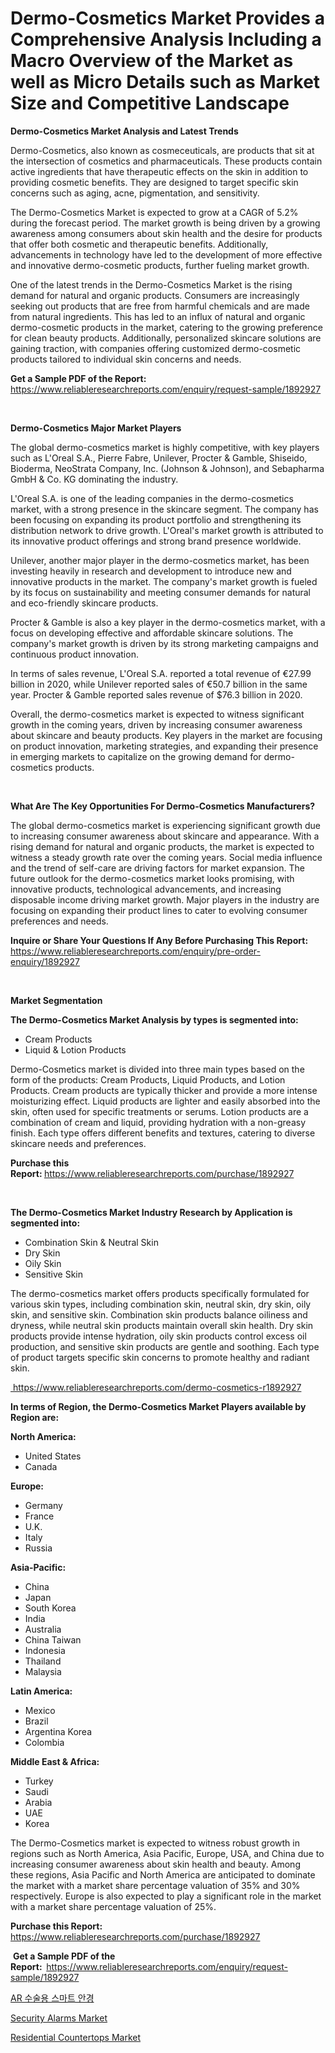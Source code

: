 <p><h1>Dermo-Cosmetics Market Provides a Comprehensive Analysis Including a Macro Overview of the Market as well as Micro Details such as Market Size and Competitive Landscape</h1></p><p><strong>Dermo-Cosmetics Market Analysis and Latest Trends</strong></p>
<p><p>Dermo-Cosmetics, also known as cosmeceuticals, are products that sit at the intersection of cosmetics and pharmaceuticals. These products contain active ingredients that have therapeutic effects on the skin in addition to providing cosmetic benefits. They are designed to target specific skin concerns such as aging, acne, pigmentation, and sensitivity.</p><p>The Dermo-Cosmetics Market is expected to grow at a CAGR of 5.2% during the forecast period. The market growth is being driven by a growing awareness among consumers about skin health and the desire for products that offer both cosmetic and therapeutic benefits. Additionally, advancements in technology have led to the development of more effective and innovative dermo-cosmetic products, further fueling market growth.</p><p>One of the latest trends in the Dermo-Cosmetics Market is the rising demand for natural and organic products. Consumers are increasingly seeking out products that are free from harmful chemicals and are made from natural ingredients. This has led to an influx of natural and organic dermo-cosmetic products in the market, catering to the growing preference for clean beauty products. Additionally, personalized skincare solutions are gaining traction, with companies offering customized dermo-cosmetic products tailored to individual skin concerns and needs.</p></p>
<p><strong>Get a Sample PDF of the Report:&nbsp;</strong> <a href="https://www.reliableresearchreports.com/enquiry/request-sample/1892927">https://www.reliableresearchreports.com/enquiry/request-sample/1892927</a></p>
<p>&nbsp;</p>
<p><strong>Dermo-Cosmetics Major Market Players</strong></p>
<p><p>The global dermo-cosmetics market is highly competitive, with key players such as L'Oreal S.A., Pierre Fabre, Unilever, Procter & Gamble, Shiseido, Bioderma, NeoStrata Company, Inc. (Johnson & Johnson), and Sebapharma GmbH & Co. KG dominating the industry.</p><p>L'Oreal S.A. is one of the leading companies in the dermo-cosmetics market, with a strong presence in the skincare segment. The company has been focusing on expanding its product portfolio and strengthening its distribution network to drive growth. L'Oreal's market growth is attributed to its innovative product offerings and strong brand presence worldwide.</p><p>Unilever, another major player in the dermo-cosmetics market, has been investing heavily in research and development to introduce new and innovative products in the market. The company's market growth is fueled by its focus on sustainability and meeting consumer demands for natural and eco-friendly skincare products.</p><p>Procter & Gamble is also a key player in the dermo-cosmetics market, with a focus on developing effective and affordable skincare solutions. The company's market growth is driven by its strong marketing campaigns and continuous product innovation.</p><p>In terms of sales revenue, L'Oreal S.A. reported a total revenue of €27.99 billion in 2020, while Unilever reported sales of €50.7 billion in the same year. Procter & Gamble reported sales revenue of $76.3 billion in 2020.</p><p>Overall, the dermo-cosmetics market is expected to witness significant growth in the coming years, driven by increasing consumer awareness about skincare and beauty products. Key players in the market are focusing on product innovation, marketing strategies, and expanding their presence in emerging markets to capitalize on the growing demand for dermo-cosmetics products.</p></p>
<p>&nbsp;</p>
<p><strong>What Are The Key Opportunities For Dermo-Cosmetics Manufacturers?</strong></p>
<p><p>The global dermo-cosmetics market is experiencing significant growth due to increasing consumer awareness about skincare and appearance. With a rising demand for natural and organic products, the market is expected to witness a steady growth rate over the coming years. Social media influence and the trend of self-care are driving factors for market expansion. The future outlook for the dermo-cosmetics market looks promising, with innovative products, technological advancements, and increasing disposable income driving market growth. Major players in the industry are focusing on expanding their product lines to cater to evolving consumer preferences and needs.</p></p>
<p><strong>Inquire or Share Your Questions If Any Before Purchasing This Report:</strong> <a href="https://www.reliableresearchreports.com/enquiry/pre-order-enquiry/1892927">https://www.reliableresearchreports.com/enquiry/pre-order-enquiry/1892927</a></p>
<p>&nbsp;</p>
<p><strong>Market Segmentation</strong></p>
<p><strong>The Dermo-Cosmetics Market Analysis by types is segmented into:</strong></p>
<p><ul><li>Cream Products</li><li>Liquid & Lotion Products</li></ul></p>
<p><p>Dermo-Cosmetics market is divided into three main types based on the form of the products: Cream Products, Liquid Products, and Lotion Products. Cream products are typically thicker and provide a more intense moisturizing effect. Liquid products are lighter and easily absorbed into the skin, often used for specific treatments or serums. Lotion products are a combination of cream and liquid, providing hydration with a non-greasy finish. Each type offers different benefits and textures, catering to diverse skincare needs and preferences.</p></p>
<p><strong>Purchase this Report:&nbsp;</strong><a href="https://www.reliableresearchreports.com/purchase/1892927">https://www.reliableresearchreports.com/purchase/1892927</a></p>
<p>&nbsp;</p>
<p><strong>The Dermo-Cosmetics Market Industry Research by Application is segmented into:</strong></p>
<p><ul><li>Combination Skin & Neutral Skin</li><li>Dry Skin</li><li>Oily Skin</li><li>Sensitive Skin</li></ul></p>
<p><p>The dermo-cosmetics market offers products specifically formulated for various skin types, including combination skin, neutral skin, dry skin, oily skin, and sensitive skin. Combination skin products balance oiliness and dryness, while neutral skin products maintain overall skin health. Dry skin products provide intense hydration, oily skin products control excess oil production, and sensitive skin products are gentle and soothing. Each type of product targets specific skin concerns to promote healthy and radiant skin.</p></p>
<p><a href="https://www.reliableresearchreports.com/dermo-cosmetics-r1892927">&nbsp;https://www.reliableresearchreports.com/dermo-cosmetics-r1892927</a></p>
<p><strong>In terms of Region, the Dermo-Cosmetics Market Players available by Region are:</strong></p>
<p>
    <p> <strong> North America: </strong>
        <ul>
            <li>United States</li>
            <li>Canada</li>
        </ul>
        </p> 
    <p> <strong> Europe: </strong>
        <ul>
            <li>Germany</li>
            <li>France</li>
            <li>U.K.</li>
            <li>Italy</li>
            <li>Russia</li>
        </ul>
        </p> 
    <p> <strong> Asia-Pacific: </strong>
        <ul>
            <li>China</li>
            <li>Japan</li>
            <li>South Korea</li>
            <li>India</li>
            <li>Australia</li>
            <li>China Taiwan</li>
            <li>Indonesia</li>
            <li>Thailand</li>
            <li>Malaysia</li>
        </ul>
        </p> 
    <p> <strong> Latin America: </strong>
        <ul>
            <li>Mexico</li>
            <li>Brazil</li>
            <li>Argentina Korea</li>
            <li>Colombia</li>
        </ul>
        </p> 
    <p> <strong> Middle East & Africa: </strong>
        <ul>
            <li>Turkey</li>
            <li>Saudi</li>
            <li>Arabia</li>
            <li>UAE</li>
            <li>Korea</li>
        </ul>
    </p>
    </p>
<p><p>The Dermo-Cosmetics market is expected to witness robust growth in regions such as North America, Asia Pacific, Europe, USA, and China due to increasing consumer awareness about skin health and beauty. Among these regions, Asia Pacific and North America are anticipated to dominate the market with a market share percentage valuation of 35% and 30% respectively. Europe is also expected to play a significant role in the market with a market share percentage valuation of 25%.</p></p>
<p><strong>Purchase this Report: </strong><a href="https://www.reliableresearchreports.com/purchase/1892927">https://www.reliableresearchreports.com/purchase/1892927</a></p>
<p>&nbsp;<strong>Get a Sample PDF of the Report:&nbsp;&nbsp;</strong><a href="https://www.reliableresearchreports.com/enquiry/request-sample/1892927">https://www.reliableresearchreports.com/enquiry/request-sample/1892927</a></p>
<p><strong></strong></p>
<p><p><a href="https://github.com/Nicolasrown5/Market-Research-Report-List-1/blob/main/2235003154242.md">AR 수술용 스마트 안경</a></p><p><a href="https://github.com/EveKerluke2023/Market-Research-Report-List-1/blob/main/security-alarms-market.md">Security Alarms Market</a></p><p><a href="https://github.com/angeliabkratze/Market-Research-Report-List-1/blob/main/residential-countertops-market.md">Residential Countertops Market</a></p></p>